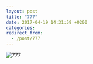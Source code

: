 ```yaml
---
layout: post
title: "777"
date: 2017-04-19 14:31:59 +0200
categories: 
redirect_from:
  - /post/777
---
```


![777](https://s.42.fm/img/img-1492556827.png)